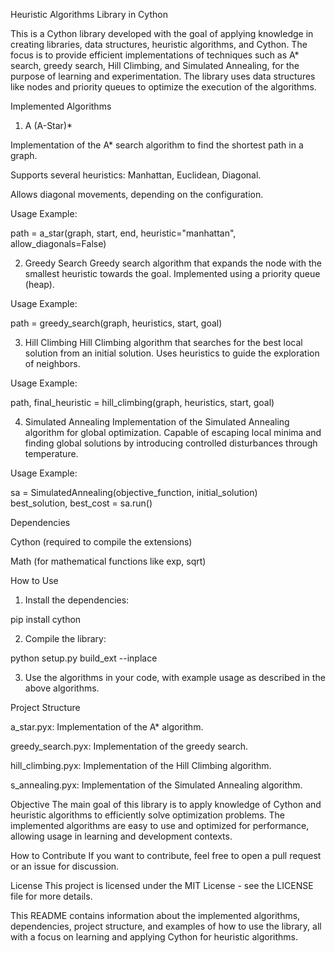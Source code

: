 Heuristic Algorithms Library in Cython

This is a Cython library developed with the goal of applying knowledge in creating libraries, data structures, heuristic algorithms, and Cython. The focus is to provide efficient implementations of techniques such as A* search, greedy search, Hill Climbing, and Simulated Annealing, for the purpose of learning and experimentation. The library uses data structures like nodes and priority queues to optimize the execution of the algorithms.

Implemented Algorithms

1. A (A-Star)*

Implementation of the A* search algorithm to find the shortest path in a graph.

Supports several heuristics: Manhattan, Euclidean, Diagonal.

Allows diagonal movements, depending on the configuration.


Usage Example:

path = a_star(graph, start, end, heuristic="manhattan", allow_diagonals=False)


2. Greedy Search
Greedy search algorithm that expands the node with the smallest heuristic towards the goal.
Implemented using a priority queue (heap).

Usage Example:

path = greedy_search(graph, heuristics, start, goal)


3. Hill Climbing
Hill Climbing algorithm that searches for the best local solution from an initial solution.
Uses heuristics to guide the exploration of neighbors.

Usage Example:

path, final_heuristic = hill_climbing(graph, heuristics, start, goal)


4. Simulated Annealing
Implementation of the Simulated Annealing algorithm for global optimization.
Capable of escaping local minima and finding global solutions by introducing controlled disturbances through temperature.

Usage Example:

sa = SimulatedAnnealing(objective_function, initial_solution)  
best_solution, best_cost = sa.run()



Dependencies

Cython (required to compile the extensions)

Math (for mathematical functions like exp, sqrt)


How to Use

1. Install the dependencies:

pip install cython


2. Compile the library:

python setup.py build_ext --inplace


3. Use the algorithms in your code, with example usage as described in the above algorithms.


Project Structure

a_star.pyx: Implementation of the A* algorithm.

greedy_search.pyx: Implementation of the greedy search.

hill_climbing.pyx: Implementation of the Hill Climbing algorithm.

s_annealing.pyx: Implementation of the Simulated Annealing algorithm.

Objective
The main goal of this library is to apply knowledge of Cython and heuristic algorithms to efficiently solve optimization problems. The implemented algorithms are easy to use and optimized for performance, allowing usage in learning and development contexts.

How to Contribute
If you want to contribute, feel free to open a pull request or an issue for discussion.

License
This project is licensed under the MIT License - see the LICENSE file for more details.

This README contains information about the implemented algorithms, dependencies, project structure, and examples of how to use the library, all with a focus on learning and applying Cython for heuristic algorithms.

